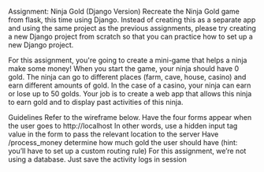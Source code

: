 Assignment: Ninja Gold (Django Version)
Recreate the Ninja Gold game from flask, this time using Django.  Instead of creating this as a separate app and using the same project as the previous assignments, please try creating a new Django project from scratch so that you can practice how to set up a new Django project.

For this assignment, you're going to create a mini-game that helps a ninja make some money! When you start the game, your ninja should have 0 gold. The ninja can go to different places (farm, cave, house, casino) and earn different amounts of gold. In the case of a casino, your ninja can earn or lose up to 50 golds. Your job is to create a web app that allows this ninja to earn gold and to display past activities of this ninja.

Guidelines
Refer to the wireframe below.
Have the four forms appear when the user goes to http://localhost
In other words, use a hidden input tag value in the form to pass the relevant location to the server
Have /process_money determine how much gold the user should have (hint: you’ll have to set up a custom routing rule)
For this assignment, we’re not using a database. Just save the activity logs in session
